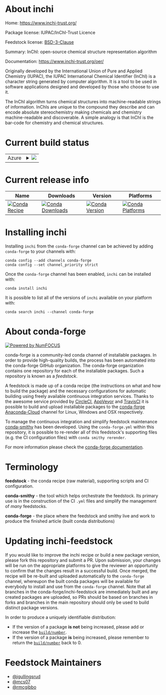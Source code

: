 About inchi
===========

Home: https://www.inchi-trust.org/

Package license: IUPAC/InChI-Trust Licence

Feedstock license: [BSD-3-Clause](https://github.com/conda-forge/inchi-feedstock/blob/master/LICENSE.txt)

Summary: InChI: open-source chemical structure representation algorithm

Documentation: https://www.inchi-trust.org/oer/

Originally developed by the International Union of Pure and Applied  Chemistry (IUPAC),
the IUPAC International Chemical Identifier (InChI) is a character string generated by
computer algorithm. It is a tool to be used in software applications designed and
developed by those who choose to use it.

The InChI algorithm turns chemical structures into machine-readable strings of information.
InChIs are unique to the compound they describe and can encode absolute stereochemistry
making chemicals and chemistry machine-readable and discoverable. A simple analogy is that
InChI is the bar-code for chemistry and chemical structures.


Current build status
====================


<table>
    
  <tr>
    <td>Azure</td>
    <td>
      <details>
        <summary>
          <a href="https://dev.azure.com/conda-forge/feedstock-builds/_build/latest?definitionId=6588&branchName=master">
            <img src="https://dev.azure.com/conda-forge/feedstock-builds/_apis/build/status/inchi-feedstock?branchName=master">
          </a>
        </summary>
        <table>
          <thead><tr><th>Variant</th><th>Status</th></tr></thead>
          <tbody><tr>
              <td>linux_64</td>
              <td>
                <a href="https://dev.azure.com/conda-forge/feedstock-builds/_build/latest?definitionId=6588&branchName=master">
                  <img src="https://dev.azure.com/conda-forge/feedstock-builds/_apis/build/status/inchi-feedstock?branchName=master&jobName=linux&configuration=linux_64_" alt="variant">
                </a>
              </td>
            </tr><tr>
              <td>osx_64</td>
              <td>
                <a href="https://dev.azure.com/conda-forge/feedstock-builds/_build/latest?definitionId=6588&branchName=master">
                  <img src="https://dev.azure.com/conda-forge/feedstock-builds/_apis/build/status/inchi-feedstock?branchName=master&jobName=osx&configuration=osx_64_" alt="variant">
                </a>
              </td>
            </tr><tr>
              <td>win_64</td>
              <td>
                <a href="https://dev.azure.com/conda-forge/feedstock-builds/_build/latest?definitionId=6588&branchName=master">
                  <img src="https://dev.azure.com/conda-forge/feedstock-builds/_apis/build/status/inchi-feedstock?branchName=master&jobName=win&configuration=win_64_" alt="variant">
                </a>
              </td>
            </tr>
          </tbody>
        </table>
      </details>
    </td>
  </tr>
</table>

Current release info
====================

| Name | Downloads | Version | Platforms |
| --- | --- | --- | --- |
| [![Conda Recipe](https://img.shields.io/badge/recipe-inchi-green.svg)](https://anaconda.org/conda-forge/inchi) | [![Conda Downloads](https://img.shields.io/conda/dn/conda-forge/inchi.svg)](https://anaconda.org/conda-forge/inchi) | [![Conda Version](https://img.shields.io/conda/vn/conda-forge/inchi.svg)](https://anaconda.org/conda-forge/inchi) | [![Conda Platforms](https://img.shields.io/conda/pn/conda-forge/inchi.svg)](https://anaconda.org/conda-forge/inchi) |

Installing inchi
================

Installing `inchi` from the `conda-forge` channel can be achieved by adding `conda-forge` to your channels with:

```
conda config --add channels conda-forge
conda config --set channel_priority strict
```

Once the `conda-forge` channel has been enabled, `inchi` can be installed with:

```
conda install inchi
```

It is possible to list all of the versions of `inchi` available on your platform with:

```
conda search inchi --channel conda-forge
```


About conda-forge
=================

[![Powered by
NumFOCUS](https://img.shields.io/badge/powered%20by-NumFOCUS-orange.svg?style=flat&colorA=E1523D&colorB=007D8A)](https://numfocus.org)

conda-forge is a community-led conda channel of installable packages.
In order to provide high-quality builds, the process has been automated into the
conda-forge GitHub organization. The conda-forge organization contains one repository
for each of the installable packages. Such a repository is known as a *feedstock*.

A feedstock is made up of a conda recipe (the instructions on what and how to build
the package) and the necessary configurations for automatic building using freely
available continuous integration services. Thanks to the awesome service provided by
[CircleCI](https://circleci.com/), [AppVeyor](https://www.appveyor.com/)
and [TravisCI](https://travis-ci.com/) it is possible to build and upload installable
packages to the [conda-forge](https://anaconda.org/conda-forge)
[Anaconda-Cloud](https://anaconda.org/) channel for Linux, Windows and OSX respectively.

To manage the continuous integration and simplify feedstock maintenance
[conda-smithy](https://github.com/conda-forge/conda-smithy) has been developed.
Using the ``conda-forge.yml`` within this repository, it is possible to re-render all of
this feedstock's supporting files (e.g. the CI configuration files) with ``conda smithy rerender``.

For more information please check the [conda-forge documentation](https://conda-forge.org/docs/).

Terminology
===========

**feedstock** - the conda recipe (raw material), supporting scripts and CI configuration.

**conda-smithy** - the tool which helps orchestrate the feedstock.
                   Its primary use is in the construction of the CI ``.yml`` files
                   and simplify the management of *many* feedstocks.

**conda-forge** - the place where the feedstock and smithy live and work to
                  produce the finished article (built conda distributions)


Updating inchi-feedstock
========================

If you would like to improve the inchi recipe or build a new
package version, please fork this repository and submit a PR. Upon submission,
your changes will be run on the appropriate platforms to give the reviewer an
opportunity to confirm that the changes result in a successful build. Once
merged, the recipe will be re-built and uploaded automatically to the
`conda-forge` channel, whereupon the built conda packages will be available for
everybody to install and use from the `conda-forge` channel.
Note that all branches in the conda-forge/inchi-feedstock are
immediately built and any created packages are uploaded, so PRs should be based
on branches in forks and branches in the main repository should only be used to
build distinct package versions.

In order to produce a uniquely identifiable distribution:
 * If the version of a package **is not** being increased, please add or increase
   the [``build/number``](https://docs.conda.io/projects/conda-build/en/latest/resources/define-metadata.html#build-number-and-string).
 * If the version of a package **is** being increased, please remember to return
   the [``build/number``](https://docs.conda.io/projects/conda-build/en/latest/resources/define-metadata.html#build-number-and-string)
   back to 0.

Feedstock Maintainers
=====================

* [@jgullingsrud](https://github.com/jgullingsrud/)
* [@mcs07](https://github.com/mcs07/)
* [@rmcgibbo](https://github.com/rmcgibbo/)

